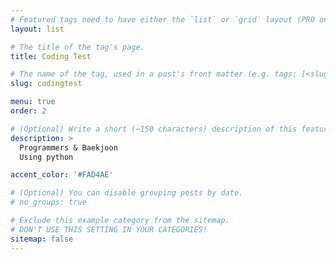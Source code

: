 ```yaml
---
# Featured tags need to have either the `list` or `grid` layout (PRO only).
layout: list

# The title of the tag's page.
title: Coding Test

# The name of the tag, used in a post's front matter (e.g. tags: [<slug>]).
slug: codingtest

menu: true
order: 2

# (Optional) Write a short (~150 characters) description of this featured tag.
description: >
  Programmers & Baekjoon
  Using python

accent_color: '#FAD4AE'

# (Optional) You can disable grouping posts by date.
# no_groups: true

# Exclude this example category from the sitemap.
# DON'T USE THIS SETTING IN YOUR CATEGORIES!
sitemap: false
---
```

